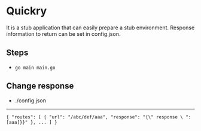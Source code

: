 
# Quickry
It is a stub application that can easily prepare a stub environment.
Response information to return can be set in config.json.

## Steps
- `go main main.go`

## Change response
- ./config.json
---
`{
  "routes": [
    {
      "url": "/abc/def/aaa",
      "response": "{\" response \ ": [aaa]}}"
    },
    ...
  ]
} `
